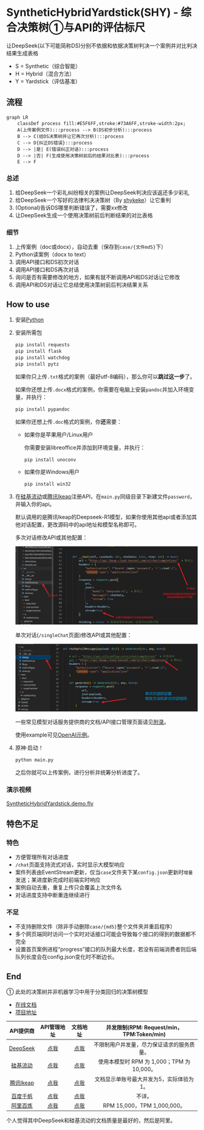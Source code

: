 <!--
 * @Author: LetMeFly
 * @Date: 2025-02-06 08:59:49
 * @LastEditors: LetMeFly.xyz
 * @LastEditTime: 2025-02-13 12:13:55
-->
# SyntheticHybridYardstick(SHY) - 综合决策树①与API的评估标尺

让DeepSeek(以下可能简称DS)分别不依据和依据决策树判决一个案例并对比判决结果生成表格

+ S = Synthetic（综合智能）
+ H = Hybrid（混合方法）
+ Y = Yardstick（评估基准）

## 流程

```mermaid
graph LR
    classDef process fill:#E5F6FF,stroke:#73A6FF,stroke-width:2px;
    A(上传案例文件):::process --> B(DS初步分析):::process
    B --> C(给DS决策树并让它再次分析):::process
    C --> D{纠正DS错误}:::process
    D --> |是| E(错误纠正对话):::process
    D --> |否| F(生成使用决策树前后的结果对比表):::process
    E --> F
```

### 总述

1. 给DeepSeek一个彩礼纠纷相关的案例让DeepSeek判决应该返还多少彩礼
1. 给DeepSeek一个写好的法律判决决策树（By [shykeke](https://web.letmefly.xyz/He0/shykeke/)）让它重判
1. (Optional)告诉DS哪里判断错误了，需要xx修改
1. 让DeepSeek生成一个使用决策树前后判断结果的对比表格

### 细节

1. 上传案例（doc或docx），自动去重（保存到`case/{文件md5}`下）
1. Python读案例（docx to text）
2. 调用API接口和DS初次对话
3. 调用API接口和DS再次对话
4. 询问是否有需要修改的地方，如果有就不断调用API和DS对话让它修改
5. 调用API和DS对话让它总结使用决策树前后判决结果关系

## How to use

1. 安装[Python](https://www.python.org/downloads/)
2. 安装所需包

    ```bash
    pip install requests
    pip install flask
    pip install watchdog
    pip install pytz
    ```

    如果你只上传`.txt`格式的案例（最好utf-8编码），那么你可以**跳过这一步**了。

    如果你还想上传`.docx`格式的案例，你需要在电脑上安装`pandoc`并加入环境变量，并执行：

    ```bash
    pip install pypandoc
    ```

    如果你还想上传`.doc`格式的案例，你**还**需要：
    
    + 如果你是苹果用户/Linux用户

        你需要安装libreoffice并添加到环境变量，并执行：

        ```bash
        pip install unoconv
        ```

    + 如果你是Windows用户

        ```bash
        pip install win32
        ```

3. 在[硅基流动](https://cloud.siliconflow.cn/i/ssNAhfo3)或[腾讯lkeap](https://curl.qcloud.com/vV2VJa9h)注册API，在`main.py`同级目录下新建文件`password`，并输入你的api。

    默认调用的是腾讯lkeap的Deepseek-R1模型，如果你使用其他api或者添加其他对话配置，更改源码中的api地址和模型名称即可。

    多次对话修改API或其他配置：

    ![多次对话修改API或其他配置.jpg](static/img/how2use/changeAPI-server.jpg)

    单次对话(`/singleChat`页面)修改API或其他配置：

    ![单次对话修改API或其他配置.jpg](static/img/how2use/changeAPI-server-single.jpg)

    一些常见模型对话服务提供商的文档/API接口管理页面请见[附录](#end)。

    使用example可见[OpenAI示例](https://github.com/openai/openai-python/tree/main/examples)。

4. 原神·启动！

    ```bash
    python main.py
    ```

    之后你就可以上传案例，进行分析并统筹分析进度了。

### 演示视频

[SyntheticHybridYardstick.demo.flv](https://github.com/LetMeFly666/SyntheticHybridYardstick/releases/download/v1.0/SyntheticHybridYardstick.demo.flv)

## 特色不足

### 特色

+ 方便管理所有对话进度
+ `/chat`页面支持流式对话，实时显示大模型响应
+ 案件列表由EventStream更新，仅当`case`文件夹下某`config.json`更新时`增量`发送；某进度新完成时前端实时响应
+ 案例自动去重，重复上传只会覆盖上次文件名
+ 对话进度支持中断重连继续进行

### 不足

+ 不支持删除文件（除非手动删除`case/{md5}`整个文件夹并重启程序）
+ 多个网页端同时访问一个实时对话接口可能会导致每个接口的得到的数据都不完全
+ 设置首页案例进程“progress”接口的队列最大长度，若没有前端消费者则后端队列长度会在config.json变化时不断边长。

## End

① 此处的决策树并非机器学习中用于分类回归的决策树模型

+ [在线文档](http://shy-ds.letmefly.xyz/)
+ [项目地址](https://github.com/LetMeFly666/SyntheticHybridYardstick)

|API提供商|API管理地址|文档地址|并发限制(RPM: Request/min，TPM:Token/min)|
|:--:|:--:|:--:|:--:|
|[DeepSeek](https://www.deepseek.com/)|[点我](https://platform.deepseek.com/api_keys)|[点我](https://api-docs.deepseek.com/zh-cn/api/create-chat-completion)|不限制用户并发量，尽力保证请求的服务质量。|
|[硅基流动](https://cloud.siliconflow.cn/i/ssNAhfo3)|[点我](https://cloud.siliconflow.cn/account/ak)|[点我](https://docs.siliconflow.cn/cn/api-reference/chat-completions/chat-completions)|使用本模型时 RPM 为 1,000；TPM 为 10,000。|
|[腾讯lkeap](https://curl.qcloud.com/vV2VJa9h)|[点我](https://console.cloud.tencent.com/lkeap/api)|[点我](https://cloud.tencent.com/document/product/1772/115969)|文档显示单账号最大并发为5，实际体验为1。|
|[百度千帆](https://cloud.baidu.com/product-s/qianfan_home)|[点我](https://console.bce.baidu.com/iam/#/iam/apikey/list)|[点我](https://cloud.baidu.com/doc/WENXINWORKSHOP/s/Fm2vrveyu)|不详。|
|[阿里百炼](https://dashi.aliyun.com/activity/aigc?userCode=s6usmdta)|[点我](https://help.aliyun.com/zh/model-studio/developer-reference/get-api-key?userCode=s6usmdta)|[点我](https://help.aliyun.com/zh/model-studio/developer-reference/compatibility-of-openai-with-dashscope?userCode=s6usmdta)|RPM 15,000，TPM 1,000,000。|

个人觉得其中DeepSeek和硅基流动的文档质量是最好的，然后是阿里。

<script src="https://letmefly.xyz/Links/Common.js" async></script>
<script name="renderMermaid">function renderMermaid(){const script=document.createElement('script');script.src='https://letmefly.xyz/Links/mermaid.min.js';script.onload=function(){mermaid.initialize({ startOnLoad: false });mermaid.run({querySelector: '.language-mermaid'});};script.onerror=function(){console.error('Mermaid 脚本加载失败');};document.head.appendChild(script);}setTimeout(() => {renderMermaid();}, 10);</script>
